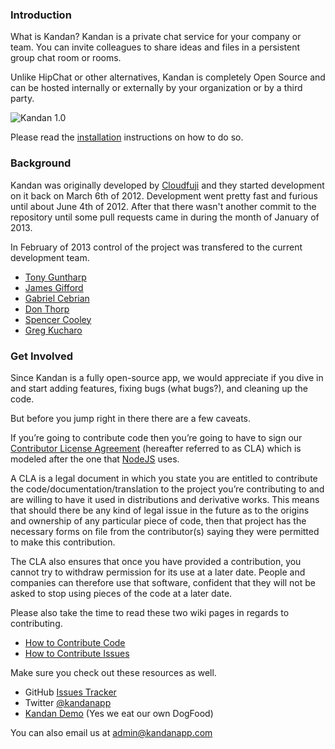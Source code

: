 ### Introduction
What is Kandan? Kandan is a private chat service for your company or team. You can invite colleagues to share ideas and files in a persistent group chat room or rooms.

Unlike HipChat or other alternatives, Kandan is completely Open Source and can be hosted internally or externally by your organization or by a third party. 

![Kandan 1.0](https://raw.github.com/kandanapp/kandan/resources/kandan_1.0.png)

Please read the [installation](https://github.com/kandanapp/kandan/wiki/Installation) instructions on how to do so.

### Background
Kandan was originally developed by [Cloudfuji](http://cloudfuji.com/) and they started development on it back on March 6th of 2012. Development went pretty fast and furious until about June 4th of 2012. After that there wasn't another commit to the repository until some pull requests came in during the month of January of 2013.

In February of 2013 control of the project was transfered to the current development team.

* [Tony Guntharp](https://github.com/fusion94)
* [James Gifford](https://github.com/jrgifford)
* [Gabriel Cebrian](https://github.com/gabceb)
* [Don Thorp](https://github.com/donthorp)
* [Spencer Cooley](https://github.com/SpencerCooley)
* [Greg Kucharo](https://github.com/kucharo)

### Get Involved
Since Kandan is a fully open-source app, we would appreciate if you dive in and start adding features, fixing bugs (what bugs?), and cleaning up the code.

But before you jump right in there there are a few caveats.

If you’re going to contribute code then you’re going to have to sign our [Contributor License Agreement](http://www.clahub.com/agreements/kandanapp/kandan) (hereafter referred to as CLA) which is modeled after the one that [NodeJS](http://nodejs.org/) uses.

A CLA is a legal document in which you state you are entitled to contribute the code/documentation/translation to the project you’re contributing to and are willing to have it used in distributions and derivative works. This means that should there be any kind of legal issue in the future as to the origins and ownership of any particular piece of code, then that project has the necessary forms on file from the contributor(s) saying they were permitted to make this contribution.

The CLA also ensures that once you have provided a contribution, you cannot try to withdraw permission for its use at a later date. People and companies can therefore use that software, confident that they will not be asked to stop using pieces of the code at a later date.

Please also take the time to read these two wiki pages in regards to contributing.

* [How to Contribute Code](https://github.com/kandanapp/kandan/wiki/How-to-Contribute-Code)
* [How to Contribute Issues](https://github.com/kandanapp/kandan/wiki/How-to-Contribute-Issues)

Make sure you check out these resources as well.

* GitHub [Issues Tracker](https://github.com/kandanapp/kandan/issues)
* Twitter [@kandanapp](https://twitter.com/kandanapp)
* [Kandan Demo](http://kandan-demo.kandanapp.com/) (Yes we eat our own DogFood)

You can also email us at admin@kandanapp.com